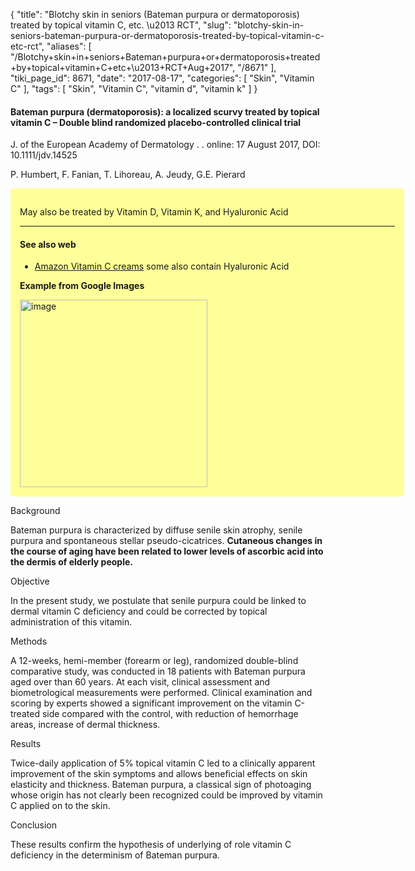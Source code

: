 {
    "title": "Blotchy skin in seniors (Bateman purpura or dermatoporosis) treated by topical vitamin C, etc. \u2013 RCT",
    "slug": "blotchy-skin-in-seniors-bateman-purpura-or-dermatoporosis-treated-by-topical-vitamin-c-etc-rct",
    "aliases": [
        "/Blotchy+skin+in+seniors+Bateman+purpura+or+dermatoporosis+treated+by+topical+vitamin+C+etc+\u2013+RCT+Aug+2017",
        "/8671"
    ],
    "tiki_page_id": 8671,
    "date": "2017-08-17",
    "categories": [
        "Skin",
        "Vitamin C"
    ],
    "tags": [
        "Skin",
        "Vitamin C",
        "vitamin d",
        "vitamin k"
    ]
}


#### Bateman purpura (dermatoporosis): a localized scurvy treated by topical vitamin C – Double blind randomized placebo-controlled clinical trial

J. of the European Academy of Dermatology . . online: 17 August 2017, DOI: 10.1111/jdv.14525 

P. Humbert, F. Fanian, T. Lihoreau, A. Jeudy, G.E. Pierard

<div class="border" style="background-color:#FF9;padding:15px;margin:10px 0;border-radius:5px;width:600px">

May also  be treated by Vitamin D, Vitamin K, and Hyaluronic Acid

---

#### See also web

* [Amazon Vitamin C creams](https://www.amazon.com/s/ref=nb_sb_noss?url=search-alias%3Dbeauty&field-keywords=cream+%22vitamin+c%22)  some also contain Hyaluronic Acid

 **Example from Google Images** 

<img src="https://d378j1rmrlek7x.cloudfront.net/attachments/jpeg/bateman-s-pupura.jpg" alt="image" width="300">

</div>

Background

Bateman purpura is characterized by diffuse senile skin atrophy, senile purpura and spontaneous stellar pseudo-cicatrices.  **Cutaneous changes in the course of aging have been related to lower levels of ascorbic acid into the dermis of elderly people.** 

Objective

In the present study, we postulate that senile purpura could be linked to dermal vitamin C deficiency and could be corrected by topical administration of this vitamin.

Methods

A 12-weeks, hemi-member (forearm or leg), randomized double-blind comparative study, was conducted in 18 patients with Bateman purpura aged over than 60 years. At each visit, clinical assessment and biometrological measurements were performed. Clinical examination and scoring by experts showed a significant improvement on the vitamin C-treated side compared with the control, with reduction of hemorrhage areas, increase of dermal thickness.

Results

Twice-daily application of 5% topical vitamin C led to a clinically apparent improvement of the skin symptoms and allows beneficial effects on skin elasticity and thickness. Bateman purpura, a classical sign of photoaging whose origin has not clearly been recognized could be improved by vitamin C applied on to the skin.

Conclusion

These results confirm the hypothesis of underlying of role vitamin C deficiency in the determinism of Bateman purpura.